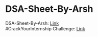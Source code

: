 # DSA-Sheet-By-Arsh

DSA-Sheet-By-Arsh: [Link](https://docs.google.com/spreadsheets/d/1MGVBJ8HkRbCnU6EQASjJKCqQE8BWng4qgL0n3vCVOxE/edit#gid=0)
<br/>
#CrackYourInternship Challenge: [Link](https://docs.google.com/document/d/1jmsVMTMo_O4_meL6iCblKue4vKXgX-eOG4G5KUV2eRE/edit)
